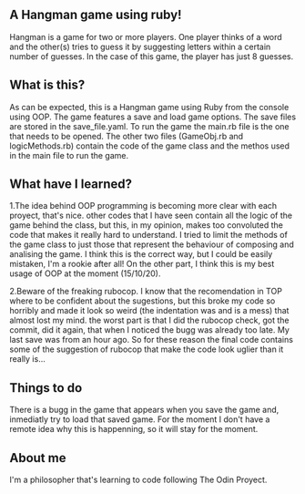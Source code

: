 A Hangman game using ruby!
---
Hangman is a game for two or more players. One player thinks of a word and the other(s) tries to guess it by suggesting letters within a certain number of guesses. In the case of this game, the player has just 8 guesses.

What is this?
---
As can be expected, this is a Hangman game using Ruby from the console using OOP. The game features a save and load game options. The save files are stored in the save_file.yaml. To run the game the main.rb file is the one that needs to be opened. The other two files (GameObj.rb and logicMethods.rb) contain the code of the game class and the methos used in the main file to run the game.

What have I learned?
---
1.The idea behind OOP programming is becoming more clear with each proyect, that's nice. other codes that I have seen contain all the logic of the game behind the class, but this, in my opinion, makes too convoluted the code that makes it really hard to understand. I tried to limit the methods of the game class to just those that represent the behaviour of composing and analising  the game. I think this is the correct way, but I could be easily mistaken, I'm a rookie after all! On the other part, I think this is my best usage of OOP at the moment (15/10/20).

2.Beware of the freaking rubocop. I know that the recomendation in TOP where to be confident about the sugestions, but this broke my code so horribly and made it look so weird (the indentation was and is a mess) that almost lost my mind. the worst part is that I did the rubocop check, got the commit, did it again, that when I noticed the bugg was already too late. My last save was from an hour ago. So for these reason the final code contains some of the suggestion of rubocop that make the code look uglier than it really is...

Things to do
---
There is a bugg in the game that appears when you save the game and, inmediatly try to load that saved game. For the moment I don't have a remote idea why this is happenning, so it will stay for the moment.

About me
---
I'm a philosopher that's learning to code following The Odin Proyect.